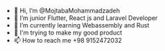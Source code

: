 - 👋 Hi, I’m @MojtabaMohammadzadeh
- 👀 I’m junior Flutter, React js and Laravel Developer  
- 🌱 I’m currently learning Webassembly and Rust
- 💞️ I'm trying to make my good product
- 📫 How to reach me +98 9152472032 

<!---
MojtabaMohammadzadeh/MojtabaMohammadzadeh is a ✨ special ✨ repository because its `README.md` (this file) appears on your GitHub profile.
You can click the Preview link to take a look at your changes.
--->
